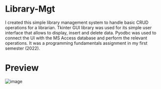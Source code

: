 # Library-Mgt
I created this simple library management system to handle basic CRUD operations for a librarian.
Tkinter GUI library was used for its simple user interface that allows to display, insert and delete data.
Pyodbc was used to connect the UI with the MS Access database and perform the relevant operations.
It was a programming fundamentals assignment in my first semester (2022). 
# Preview
![image](https://github.com/user-attachments/assets/04de7542-caf6-4956-83b7-60890a4870f7)

